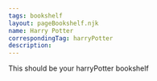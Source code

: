 ```yaml
---
tags: bookshelf
layout: pageBookshelf.njk
name: Harry Potter
correspondingTag: harryPotter
description: 
---
```


This should be your harryPotter bookshelf